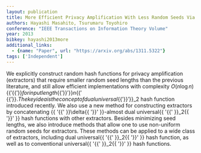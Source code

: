 ```yaml
---
layout: publication
title: More Efficient Privacy Amplification With Less Random Seeds Via Dual Universal Hash Function
authors: Hayashi Masahito, Tsurumaru Toyohiro
conference: "IEEE Transactions on Information Theory Volume"
year: 2013
bibkey: hayashi2013more
additional_links:
  - {name: "Paper", url: "https://arxiv.org/abs/1311.5322"}
tags: ['Independent']
---
```

We explicitly construct random hash functions for privacy amplification (extractors) that require smaller random seed lengths than the previous literature, and still allow efficient implementations with complexity $O(n\log n)\{\{ '\{\{' \}\} for input length \{\{ '\}\}' \}\}n\{\{ '\{\{' \}\}. The key idea is the concept of dual universal\{\{ '\}\}' \}\}\_2$ hash function introduced recently. We also use a new method for constructing extractors by concatenating \{\{ '\{\{' \}\}\delta\{\{ '\}\}' \}\}-almost dual universal\{\{ '\{\{' \}\}\_2\{\{ '\}\}' \}\} hash functions with other extractors. Besides minimizing seed lengths, we also introduce methods that allow one to use non-uniform random seeds for extractors. These methods can be applied to a wide class of extractors, including dual universal\{\{ '\{\{' \}\}\_2\{\{ '\}\}' \}\} hash function, as well as to conventional universal\{\{ '\{\{' \}\}\_2\{\{ '\}\}' \}\} hash functions.

